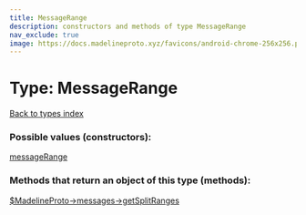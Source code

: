 ```yaml
---
title: MessageRange
description: constructors and methods of type MessageRange
nav_exclude: true
image: https://docs.madelineproto.xyz/favicons/android-chrome-256x256.png
---
```

# Type: MessageRange
[Back to types index](index.html)



### Possible values (constructors):

[messageRange](/API_docs/constructors/messageRange.html)  



### Methods that return an object of this type (methods):

[$MadelineProto->messages->getSplitRanges](/API_docs/methods/messages.getSplitRanges.html)  



